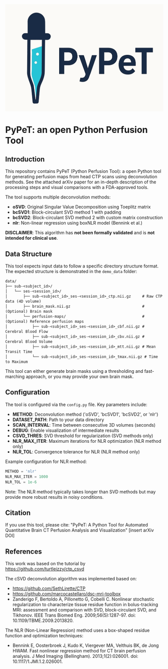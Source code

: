 <div align="center">
  <img src="logo_wobble.gif" width="600">
</div>

# PyPeT: an open Python Perfusion Tool

## Introduction

This repository contains PyPeT (Python Perfusion Tool): a open Python tool for generating perfusion maps from head CTP scans using deconvolution methods. See the attached arXiv paper for an in-depth description of the processing steps and visual comparisons with a FDA-approved tools.

The tool supports multiple deconvolution methods:
- **oSVD**: Original Singular Value Decomposition using Toeplitz matrix
- **bcSVD1**: Block-circulant SVD method 1 with padding
- **bcSVD2**: Block-circulant SVD method 2 with custom matrix construction  
- **nlr**: Non-linear regression using boxNLR model (Bennink et al.)

**DISCLAIMER**: This algorithm has **not been formally validated** and is **not intended for clinical use**.

## Data Structure

This tool expects input data to follow a specific directory structure format. The expected structure is demonstrated in the `demo_data` folder:

```
data/
├── sub-<subject_id>/
│   └── ses-<session_id>/
│       ├── sub-<subject_id>_ses-<session_id>_ctp.nii.gz     # Raw CTP data (4D volume)
│       ├── brain_mask.nii.gz                                # (Optional) Brain mask
│       └── perfusion-maps/                                  # (Optional) Reference perfusion maps
│           ├── sub-<subject_id>_ses-<session_id>_cbf.nii.gz # Cerebral Blood Flow
│           ├── sub-<subject_id>_ses-<session_id>_cbv.nii.gz # Cerebral Blood Volume
│           ├── sub-<subject_id>_ses-<session_id>_mtt.nii.gz # Mean Transit Time
│           └── sub-<subject_id>_ses-<session_id>_tmax.nii.gz # Time to Maximum
```

This tool can either generate brain masks using a thresholding and fast-marching approach, or you may provide your own brain mask.

## Configuration

The tool is configured via the `config.py` file. Key parameters include:

- **METHOD**: Deconvolution method ('oSVD', 'bcSVD1', 'bcSVD2', or 'nlr')
- **DATASET_PATH**: Path to your data directory
- **SCAN_INTERVAL**: Time between consecutive 3D volumes (seconds)
- **DEBUG**: Enable visualization of intermediate results
- **CSVD_THRES**: SVD threshold for regularization (SVD methods only)
- **NLR_MAX_ITER**: Maximum iterations for NLR optimization (NLR method only)
- **NLR_TOL**: Convergence tolerance for NLR (NLR method only)

Example configuration for NLR method:
```python
METHOD = 'nlr'
NLR_MAX_ITER = 1000
NLR_TOL = 1e-6
```

Note: The NLR method typically takes longer than SVD methods but may provide more robust results in noisy conditions.

## Citation

If you use this tool, please cite: "PyPeT: A Python Tool for Automated Quantitative Brain CT Perfusion Analysis and Visualization" [insert arXiv DOI]

## References

This work was based on the tutorial by https://github.com/turtleizzy/ctp_csvd

The cSVD deconvolution algorithm was implemented based on:
- https://github.com/SethLirette/CTP 
- https://github.com/marcocastellaro/dsc-mri-toolbox
- Zanderigo F, Bertoldo A, Pillonetto G, Cobelli C. Nonlinear stochastic regularization to characterize tissue residue function in bolus-tracking MRI: assessment and comparison with SVD, block-circulant SVD, and Tikhonov. IEEE Trans Biomed Eng. 2009;56(5):1287-97. doi: 10.1109/TBME.2009.2013820.

The NLR (Non-Linear Regression) method uses a box-shaped residue function and optimization techniques:
- Bennink E, Oosterbroek J, Kudo K, Viergever MA, Velthuis BK, de Jong HWAM. Fast nonlinear regression method for CT brain perfusion analysis. J Med Imaging (Bellingham). 2013;1(2):026001. doi: 10.1117/1.JMI.1.2.026001.
